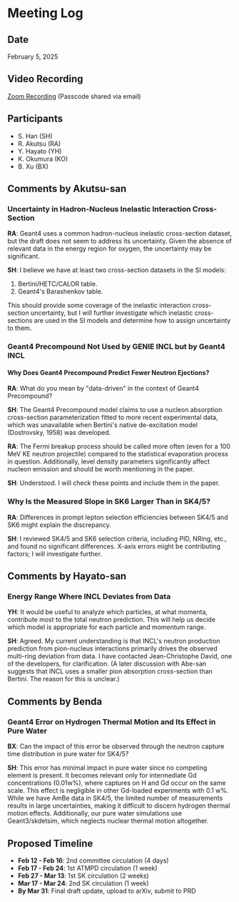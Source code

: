 # Meeting Log

## Date
February 5, 2025

## Video Recording
[Zoom Recording](https://kyoto-u-edu.zoom.us/rec/share/KV5yTnCsJfEVOlG_5zSLDd9_3NZqXBJnfUY7GHJB0aZ8hbd3_qDyNXlXT7kRIK85.aGNvk-dGSXeLBoeU)
(Passcode shared via email)

## Participants
- S. Han (SH)
- R. Akutsu (RA)
- Y. Hayato (YH)
- K. Okumura (KO)
- B. Xu (BX)

## Comments by Akutsu-san

### Uncertainty in Hadron-Nucleus Inelastic Interaction Cross-Section
**RA**: Geant4 uses a common hadron-nucleus inelastic cross-section dataset, but the draft does not seem to address its uncertainty. Given the absence of relevant data in the energy region for oxygen, the uncertainty may be significant.

**SH**: I believe we have at least two cross-section datasets in the SI models: 
1. Bertini/HETC/CALOR table.
2. Geant4's Barashenkov table. 

This should provide some coverage of the inelastic interaction cross-section uncertainty, but I will further investigate which inelastic cross-sections are used in the SI models and determine how to assign uncertainty to them.

### Geant4 Precompound Not Used by GENIE INCL but by Geant4 INCL
#### Why Does Geant4 Precompound Predict Fewer Neutron Ejections?
**RA**: What do you mean by "data-driven" in the context of Geant4 Precompound?

**SH**: The Geant4 Precompound model claims to use a nucleon absorption cross-section parameterization fitted to more recent experimental data, which was unavailable when Bertini's native de-excitation model (Dostrovsky, 1958) was developed.

**RA**: The Fermi breakup process should be called more often (even for a 100 MeV KE neutron projectile) compared to the statistical evaporation process in question. Additionally, level density parameters significantly affect nucleon emission and should be worth mentioning in the paper.

**SH**: Understood. I will check these points and include them in the paper.

### Why Is the Measured Slope in SK6 Larger Than in SK4/5?
**RA**: Differences in prompt lepton selection efficiencies between SK4/5 and SK6 might explain the discrepancy.

**SH**: I reviewed SK4/5 and SK6 selection criteria, including PID, NRing, etc., and found no significant differences. X-axis errors might be contributing factors; I will investigate further.

## Comments by Hayato-san

### Energy Range Where INCL Deviates from Data
**YH**: It would be useful to analyze which particles, at what momenta, contribute most to the total neutron prediction. This will help us decide which model is appropriate for each particle and momentum range.

**SH**: Agreed. My current understanding is that INCL's neutron production prediction from pion-nucleus interactions primarily drives the observed multi-ring deviation from data. I have contacted Jean-Christophe David, one of the developers, for clarification. (A later discussion with Abe-san suggests that INCL uses a smaller pion absorption cross-section than Bertini. The reason for this is unclear.)

## Comments by Benda

### Geant4 Error on Hydrogen Thermal Motion and Its Effect in Pure Water
**BX**: Can the impact of this error be observed through the neutron capture time distribution in pure water for SK4/5?

**SH**: This error has minimal impact in pure water since no competing element is present. It becomes relevant only for intermediate Gd concentrations (0.01w%), where captures on H and Gd occur on the same scale. This effect is negligible in other Gd-loaded experiments with 0.1 w%. While we have AmBe data in SK4/5, the limited number of measurements results in large uncertainties, making it difficult to discern hydrogen thermal motion effects. Additionally, our pure water simulations use Geant3/skdetsim, which neglects nuclear thermal motion altogether.

## Proposed Timeline
- **Feb 12 - Feb 16**: 2nd committee circulation (4 days)
- **Feb 17 - Feb 24**: 1st ATMPD circulation (1 week)
- **Feb 27 - Mar 13**: 1st SK circulation (2 weeks)
- **Mar 17 - Mar 24**: 2nd SK circulation (1 week)
- **By Mar 31**: Final draft update, upload to arXiv, submit to PRD